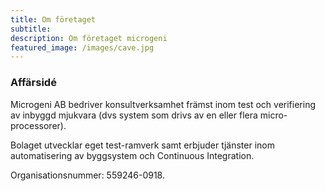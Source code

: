 ```yaml
---
title: Om företaget
subtitle:
description: Om företaget microgeni
featured_image: /images/cave.jpg
---
```



### Affärsidé

Microgeni AB bedriver konsultverksamhet främst inom test och verifiering av inbyggd mjukvara
(dvs system som drivs av en eller flera micro-processorer).

Bolaget utvecklar eget test-ramverk
samt erbjuder tjänster inom automatisering av byggsystem och Continuous Integration.

Organisationsnummer: 559246-0918.<br>
<!--Företaget innehar F-skattsedel. -->
